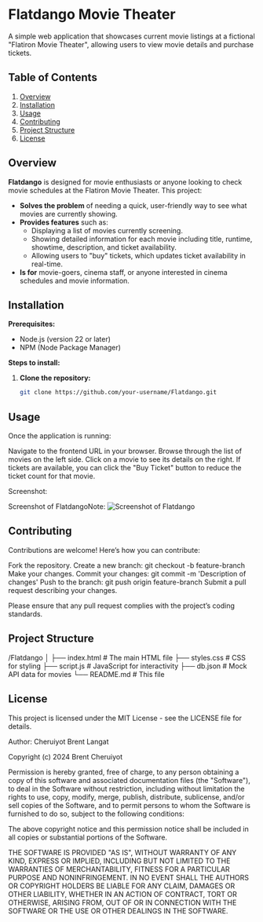 # Flatdango Movie Theater

A simple web application that showcases current movie listings at a fictional "Flatiron Movie Theater", allowing users to view movie details and purchase tickets.

## Table of Contents

1. [Overview](#overview)
2. [Installation](#installation)
3. [Usage](#usage)
4. [Contributing](#contributing)
5. [Project Structure](#project-structure)
6. [License](#license)

## Overview

**Flatdango** is designed for movie enthusiasts or anyone looking to check movie schedules at the Flatiron Movie Theater. This project:

- **Solves the problem** of needing a quick, user-friendly way to see what movies are currently showing.
- **Provides features** such as:
  - Displaying a list of movies currently screening.
  - Showing detailed information for each movie including title, runtime, showtime, description, and ticket availability.
  - Allowing users to "buy" tickets, which updates ticket availability in real-time.
- **Is for** movie-goers, cinema staff, or anyone interested in cinema schedules and movie information.

## Installation

**Prerequisites:**

- Node.js (version 22 or later)
- NPM (Node Package Manager)

**Steps to install:**

1. **Clone the repository:**
   ```bash
   git clone https://github.com/your-username/Flatdango.git

##   Usage
Once the application is running:

Navigate to the frontend URL in your browser.
Browse through the list of movies on the left side. Click on a movie to see its details on the right.
If tickets are available, you can click the "Buy Ticket" button to reduce the ticket count for that movie.

Screenshot:

Screenshot of FlatdangoNote: 
![Screenshot of Flatdango](screenshot.png)

##   Contributing
Contributions are welcome! Here’s how you can contribute:

Fork the repository.
Create a new branch: git checkout -b feature-branch
Make your changes.
Commit your changes: git commit -m 'Description of changes'
Push to the branch: git push origin feature-branch
Submit a pull request describing your changes.

Please ensure that any pull request complies with the project’s coding standards.

##   Project Structure
/Flatdango
│
├── index.html           # The main HTML file
├── styles.css           # CSS for styling
├── script.js            # JavaScript for interactivity
├── db.json              # Mock API data for movies
└── README.md            # This file

##    License
This project is licensed under the MIT License - see the LICENSE file for details.

Author: Cheruiyot Brent Langat

Copyright (c) 2024 Brent Cheruiyot

Permission is hereby granted, free of charge, to any person obtaining a copy of this software and associated documentation files (the "Software"), to deal in the Software without restriction, including without limitation the rights to use, copy, modify, merge, publish, distribute, sublicense, and/or sell copies of the Software, and to permit persons to whom the Software is furnished to do so, subject to the following conditions:

The above copyright notice and this permission notice shall be included in all copies or substantial portions of the Software.

THE SOFTWARE IS PROVIDED "AS IS", WITHOUT WARRANTY OF ANY KIND, EXPRESS OR IMPLIED, INCLUDING BUT NOT LIMITED TO THE WARRANTIES OF MERCHANTABILITY, FITNESS FOR A PARTICULAR PURPOSE AND NONINFRINGEMENT. IN NO EVENT SHALL THE AUTHORS OR COPYRIGHT HOLDERS BE LIABLE FOR ANY CLAIM, DAMAGES OR OTHER LIABILITY, WHETHER IN AN ACTION OF CONTRACT, TORT OR OTHERWISE, ARISING FROM, OUT OF OR IN CONNECTION WITH THE SOFTWARE OR THE USE OR OTHER DEALINGS IN THE SOFTWARE.